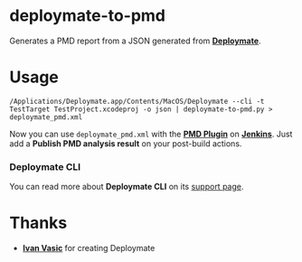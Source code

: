deploymate-to-pmd
=================

Generates a PMD report from a JSON generated from [**Deploymate**](http://www.deploymateapp.com).

# Usage

    /Applications/Deploymate.app/Contents/MacOS/Deploymate --cli -t TestTarget TestProject.xcodeproj -o json | deploymate-to-pmd.py > deploymate_pmd.xml
    

Now you can use `deploymate_pmd.xml` with the [**PMD Plugin**](https://wiki.jenkins-ci.org/display/JENKINS/PMD+Plugin) on [**Jenkins**](http://jenkins-ci.org). Just add a **Publish PMD analysis result** on your post-build actions.

### Deploymate CLI

You can read more about **Deploymate CLI** on its [support page](http://www.deploymateapp.com/kb/cli/).

# Thanks

- [**Ivan Vasic**](https://twitter.com/ivanvasic) for creating Deploymate
